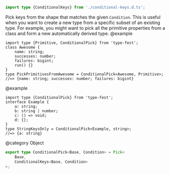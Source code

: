 ``` typescript
import type {ConditionalKeys} from './conditional-keys.d.ts';
```

Pick keys from the shape that matches the given `Condition`.
This is useful when you want to create a new type from a specific subset of an existing type. For example, you might want to pick all the primitive properties from a class and form a new automatically derived type.
@example

    import type {Primitive, ConditionalPick} from 'type-fest';
    class Awesome {
        name: string;
        successes: number;
        failures: bigint;
        run() {}
    }
    type PickPrimitivesFromAwesome = ConditionalPick<Awesome, Primitive>;
    //=> {name: string; successes: number; failures: bigint}

@example

    import type {ConditionalPick} from 'type-fest';
    interface Example {
        a: string;
        b: string | number;
        c: () => void;
        d: {};
    }
    type StringKeysOnly = ConditionalPick<Example, string>;
    //=> {a: string}

@category Object

``` typescript
export type ConditionalPick<Base, Condition> = Pick<
    Base,
    ConditionalKeys<Base, Condition>
>;
```